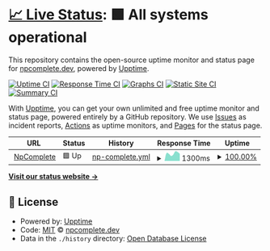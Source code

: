# [📈 Live Status](https://npcomplete.dev): <!--live status--> **🟩 All systems operational**

This repository contains the open-source uptime monitor and status page for [npcomplete.dev](https://npcomplete.dev/), powered by [Upptime](https://github.com/upptime/upptime).

[![Uptime CI](https://github.com/npcomplete-dev/podcast-site-upptime/workflows/Uptime%20CI/badge.svg)](https://github.com/npcomplete-dev/podcast-site-upptime/actions?query=workflow%3A%22Uptime+CI%22)
[![Response Time CI](https://github.com/npcomplete-dev/podcast-site-upptime/workflows/Response%20Time%20CI/badge.svg)](https://github.com/npcomplete-dev/podcast-site-upptime/actions?query=workflow%3A%22Response+Time+CI%22)
[![Graphs CI](https://github.com/npcomplete-dev/podcast-site-upptime/workflows/Graphs%20CI/badge.svg)](https://github.com/npcomplete-dev/podcast-site-upptime/actions?query=workflow%3A%22Graphs+CI%22)
[![Static Site CI](https://github.com/npcomplete-dev/podcast-site-upptime/workflows/Static%20Site%20CI/badge.svg)](https://github.com/npcomplete-dev/podcast-site-upptime/actions?query=workflow%3A%22Static+Site+CI%22)
[![Summary CI](https://github.com/npcomplete-dev/podcast-site-upptime/workflows/Summary%20CI/badge.svg)](https://github.com/npcomplete-dev/podcast-site-upptime/actions?query=workflow%3A%22Summary+CI%22)

With [Upptime](https://upptime.js.org), you can get your own unlimited and free uptime monitor and status page, powered entirely by a GitHub repository. We use [Issues](https://github.com/npcomplete-dev/podcast-site-upptime/issues) as incident reports, [Actions](https://github.com/npcomplete-dev/podcast-site-upptime/actions) as uptime monitors, and [Pages](https://npcomplete-dev.github.io/podcast-site-upptime/) for the status page.

<!--start: status pages-->
<!-- This summary is generated by Upptime (https://github.com/upptime/upptime) -->
<!-- Do not edit this manually, your changes will be overwritten -->
<!-- prettier-ignore -->
| URL | Status | History | Response Time | Uptime |
| --- | ------ | ------- | ------------- | ------ |
| <img alt="" src="https://favicons.githubusercontent.com/npcomplete.dev" height="13"> [NpComplete](https://npcomplete.dev/) | 🟩 Up | [np-complete.yml](https://github.com/npcomplete-dev/podcast-site-upptime/commits/HEAD/history/np-complete.yml) | <details><summary><img alt="Response time graph" src="./graphs/np-complete/response-time-week.png" height="20"> 1300ms</summary><br><a href="https://npcomplete-dev.github.io/podcast-site-upptime/history/np-complete"><img alt="Response time 1218" src="https://img.shields.io/endpoint?url=https%3A%2F%2Fraw.githubusercontent.com%2Fnpcomplete-dev%2Fpodcast-site-upptime%2FHEAD%2Fapi%2Fnp-complete%2Fresponse-time.json"></a><br><a href="https://npcomplete-dev.github.io/podcast-site-upptime/history/np-complete"><img alt="24-hour response time 1254" src="https://img.shields.io/endpoint?url=https%3A%2F%2Fraw.githubusercontent.com%2Fnpcomplete-dev%2Fpodcast-site-upptime%2FHEAD%2Fapi%2Fnp-complete%2Fresponse-time-day.json"></a><br><a href="https://npcomplete-dev.github.io/podcast-site-upptime/history/np-complete"><img alt="7-day response time 1300" src="https://img.shields.io/endpoint?url=https%3A%2F%2Fraw.githubusercontent.com%2Fnpcomplete-dev%2Fpodcast-site-upptime%2FHEAD%2Fapi%2Fnp-complete%2Fresponse-time-week.json"></a><br><a href="https://npcomplete-dev.github.io/podcast-site-upptime/history/np-complete"><img alt="30-day response time 1436" src="https://img.shields.io/endpoint?url=https%3A%2F%2Fraw.githubusercontent.com%2Fnpcomplete-dev%2Fpodcast-site-upptime%2FHEAD%2Fapi%2Fnp-complete%2Fresponse-time-month.json"></a><br><a href="https://npcomplete-dev.github.io/podcast-site-upptime/history/np-complete"><img alt="1-year response time 1218" src="https://img.shields.io/endpoint?url=https%3A%2F%2Fraw.githubusercontent.com%2Fnpcomplete-dev%2Fpodcast-site-upptime%2FHEAD%2Fapi%2Fnp-complete%2Fresponse-time-year.json"></a></details> | <details><summary><a href="https://npcomplete-dev.github.io/podcast-site-upptime/history/np-complete">100.00%</a></summary><a href="https://npcomplete-dev.github.io/podcast-site-upptime/history/np-complete"><img alt="All-time uptime 99.98%" src="https://img.shields.io/endpoint?url=https%3A%2F%2Fraw.githubusercontent.com%2Fnpcomplete-dev%2Fpodcast-site-upptime%2FHEAD%2Fapi%2Fnp-complete%2Fuptime.json"></a><br><a href="https://npcomplete-dev.github.io/podcast-site-upptime/history/np-complete"><img alt="24-hour uptime 100.00%" src="https://img.shields.io/endpoint?url=https%3A%2F%2Fraw.githubusercontent.com%2Fnpcomplete-dev%2Fpodcast-site-upptime%2FHEAD%2Fapi%2Fnp-complete%2Fuptime-day.json"></a><br><a href="https://npcomplete-dev.github.io/podcast-site-upptime/history/np-complete"><img alt="7-day uptime 100.00%" src="https://img.shields.io/endpoint?url=https%3A%2F%2Fraw.githubusercontent.com%2Fnpcomplete-dev%2Fpodcast-site-upptime%2FHEAD%2Fapi%2Fnp-complete%2Fuptime-week.json"></a><br><a href="https://npcomplete-dev.github.io/podcast-site-upptime/history/np-complete"><img alt="30-day uptime 100.00%" src="https://img.shields.io/endpoint?url=https%3A%2F%2Fraw.githubusercontent.com%2Fnpcomplete-dev%2Fpodcast-site-upptime%2FHEAD%2Fapi%2Fnp-complete%2Fuptime-month.json"></a><br><a href="https://npcomplete-dev.github.io/podcast-site-upptime/history/np-complete"><img alt="1-year uptime 99.98%" src="https://img.shields.io/endpoint?url=https%3A%2F%2Fraw.githubusercontent.com%2Fnpcomplete-dev%2Fpodcast-site-upptime%2FHEAD%2Fapi%2Fnp-complete%2Fuptime-year.json"></a></details>

<!--end: status pages-->

[**Visit our status website →**](https://npcomplete-dev.github.io/podcast-site-upptime/)

## 📄 License

- Powered by: [Upptime](https://github.com/upptime/upptime)
- Code: [MIT](./LICENSE) © [npcomplete.dev](https://npcomplete.dev/)
- Data in the `./history` directory: [Open Database License](https://opendatacommons.org/licenses/odbl/1-0/)
